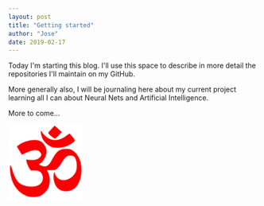 ```yaml
---
layout: post
title: "Getting started"
author: "Jose"
date: 2019-02-17
---
```


Today I'm starting this blog. I'll use this space to describe in more detail the repositories I'll maintain on my GitHub.

More generally also, I will be journaling here about my current project learning all I can about Neural Nets and Artificial Intelligence.

More to come...

<img src="/assets/141px-Om_symbol.svg" width="150" height="150" />

